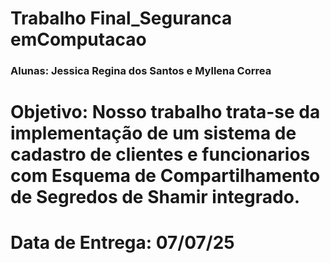 # Trabalho Final_Seguranca emComputacao

### Alunas: Jessica Regina dos Santos e Myllena Correa

# Objetivo: Nosso trabalho trata-se da implementação de um sistema de cadastro de clientes e funcionarios com Esquema de Compartilhamento de Segredos de Shamir integrado.

# Data de Entrega: 07/07/25
